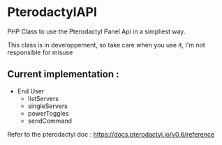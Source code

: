 # PterodactylAPI
PHP Class to use the Pterodactyl Panel Api in a simpliest way.

This class is in developpement, so take care when you use it, I'm not responsible for misuse

## Current implementation : 
 - End User
    - listServers
    - singleServers
    - powerToggles
    - sendCommand
    
Refer to the pterodactyl doc : https://docs.pterodactyl.io/v0.6/reference
